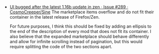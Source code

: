 -  [UI bugged after the latest 1.16b update in zen · Issue #289 · CosmoCreeper/Sine](https://github.com/CosmoCreeper/Sine/issues/289)
	The marketplace items overflow and do not fit their container in the latest release of Firefox/Zen.
	
	For future purposes, I think this should be fixed by adding an ellipsis to the end of the description of every mod that does not fit its container. I also believe that the expanded marketplace should behave differently and allow for infinite scrolling instead of pagination, but this would require splitting the code of the two sections apart.
